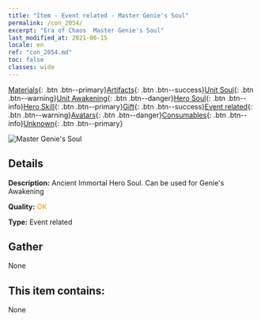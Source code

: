 ```yaml
---
title: "Item - Event related - Master Genie's Soul"
permalink: /con_2054/
excerpt: "Era of Chaos  Master Genie's Soul"
last_modified_at: 2021-06-15
locale: en
ref: "con_2054.md"
toc: false
classes: wide
---
```

 [Materials](/Items/){: .btn .btn--primary}[Artifacts](/Items/Artifacts/){: .btn .btn--success}[Unit Soul](/Items/UnitSoul/){: .btn .btn--warning}[Unit Awakening](/Items/UnitAwakening/){: .btn .btn--danger}[Hero Soul](/Items/HeroSoul/){: .btn .btn--info}[Hero Skill](/Items/HeroSkill/){: .btn .btn--primary}[Gift](/Items/Gift/){: .btn .btn--success}[Event related](/Items/Events/){: .btn .btn--warning}[Avatars](/Items/Avatars/){: .btn .btn--danger}[Consumables](/Items/Consumables/){: .btn .btn--info}[Unknown](/Items/Unknown/){: .btn .btn--primary}

 ![Master Genie's Soul](/images/t/juexing_605.jpg)

## Details
 **Description:** Ancient Immortal Hero Soul. Can be used for Genie's Awakening

 **Quality:** <span style="color: #FF8C00">OK</span>

 **Type:** Event related

## Gather

  None

## This item contains:

  None

